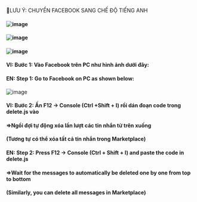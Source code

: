 📌LƯU Ý: CHUYỂN FACEBOOK SANG CHẾ ĐỘ TIẾNG ANH
#### ![image](https://github.com/user-attachments/assets/71be76ab-59e3-4d0f-a451-ed155620281e)
#### ![image](https://github.com/user-attachments/assets/00afaec6-47c4-46e1-a905-b2602159efec)
#### ![image](https://github.com/user-attachments/assets/6ae0d05c-c968-482f-8281-bdd526415ae2)

#### VI: Bước 1: Vào Facebook trên PC như hình ảnh dưới đây:
#### EN: Step 1: Go to Facebook on PC as shown below:
![image](https://github.com/user-attachments/assets/424702a0-1c44-4ba5-9212-431cffc64575)


#### VI: Bước 2: Ấn F12 -> Console (Ctrl +Shift + I) rồi dán đoạn code trong delete.js vào
#### =>Ngồi đợi tự động xóa lần lượt các tin nhắn từ trên xuống
#### (Tương tự có thể xóa tất cả tin nhắn trong Marketplace)
#### EN: Step 2: Press F12 -> Console (Ctrl + Shift + I) and paste the code in delete.js
#### =>Wait for the messages to automatically be deleted one by one from top to bottom
#### (Similarly, you can delete all messages in Marketplace)